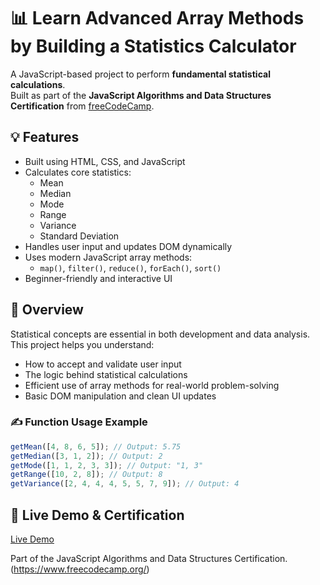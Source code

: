 # 📊 Learn Advanced Array Methods by Building a Statistics Calculator

A JavaScript-based project to perform **fundamental statistical calculations**.  
Built as part of the **JavaScript Algorithms and Data Structures Certification** from [freeCodeCamp](https://www.freecodecamp.org/).

## 💡 Features
- Built using HTML, CSS, and JavaScript
- Calculates core statistics:
  - Mean
  - Median
  - Mode
  - Range
  - Variance
  - Standard Deviation
- Handles user input and updates DOM dynamically
- Uses modern JavaScript array methods:
  - `map()`, `filter()`, `reduce()`, `forEach()`, `sort()`
- Beginner-friendly and interactive UI

## 📘 Overview
Statistical concepts are essential in both development and data analysis.  
This project helps you understand:
- How to accept and validate user input
- The logic behind statistical calculations
- Efficient use of array methods for real-world problem-solving
- Basic DOM manipulation and clean UI updates

### ✍️ Function Usage Example

```js
getMean([4, 8, 6, 5]); // Output: 5.75
getMedian([3, 1, 2]); // Output: 2
getMode([1, 1, 2, 3, 3]); // Output: "1, 3"
getRange([10, 2, 8]); // Output: 8
getVariance([2, 4, 4, 4, 5, 5, 7, 9]); // Output: 4
```

## 🔗 Live Demo & Certification  
[Live Demo](https://abhishekdevelops.github.io/Statistics-Calculator) 

Part of the  JavaScript Algorithms and Data Structures Certification.(https://www.freecodecamp.org/)
